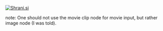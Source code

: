 [<img src="http://shrani.si/t/e/ou/1MYhbiax/postnodestocka.jpg" style="border: 0px;" alt="Shrani.si" />][1]

note: One should not use the movie clip node for movie input, but rather image node (I was told).

 [1]: http://shrani.si/f/e/ou/1MYhbiax/postnodestocka.png